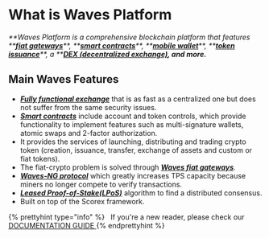 # What is Waves Platform

_**Waves Platform is a comprehensive blockchain platform that features **_[_**fiat gateways**_](/waves-client/wallet-management.md)_**, **_[_**smart contracts**_](/technical-details/waves-contracts-language-description.md)_**, **_[_**mobile wallet**_](/waves-client/mobile-apps.md)_**, **_[_**token issuance**_](/waves-client/assets-management.md)_**, a **_[_**DEX \(decentralized exchange\)**_](/waves-client/waves-dex.md)_**, and more.**_

## Main Waves Features

* [_**Fully functional exchange**_](/platform-features/decentralized-cryptocurrency-exchange-dex.md) that is as fast as a centralized one but does not suffer from the same security issues.
* [_**Smart contracts**_](/technical-details/waves-contracts-language-description.md) include account and token controls, which provide functionality to implement features such as multi-signature wallets, atomic swaps and 2-factor authorization.
* It provides the services of launching, distributing and trading crypto token \(creation, issuance, transfer, exchange of assets and custom or fiat tokens\).
* The fiat-crypto problem is solved through [_**Waves fiat gateways**_](/waves-client/wallet-management.md).
* [_**Waves-NG protocol**_](/platform-features/waves-ng-protocol.md) which greatly increases TPS capacity because miners no longer compete to verify transactions.
* [_**Leased Proof-of-Stake\(LPoS\)**_](/platform-features/leased-proof-of-stake-lpos.md) algorithm to find a distributed consensus.
* Built on top of the Scorex framework.


{% prettyhint type="info" %} &nbsp; If you're a new reader, please check our <a href="/overview/how-to-use-this-guide.md"> DOCUMENTATION GUIDE </a> {% endprettyhint %}
